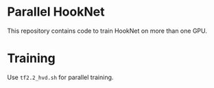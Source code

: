 # Parallel HookNet
This repository contains code to train HookNet on more than one GPU.

# Training
Use `tf2.2_hvd.sh` for parallel training. 
